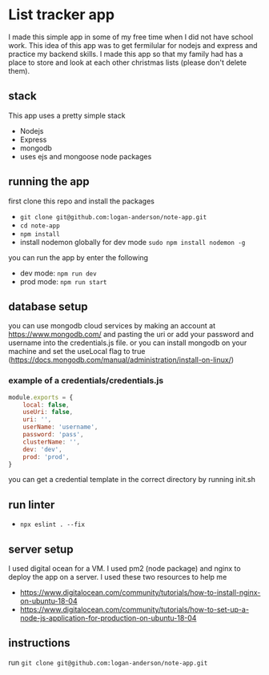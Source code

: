 # List tracker app

I made this simple app in some of my free time when I did not have school work. This idea of this app was to get fermilular for nodejs and express and practice my backend skills. I made this app so that my family had has a place to store and look at each other christmas lists (please don't delete them).

## stack

This app uses a pretty simple stack

* Nodejs
* Express
* mongodb
* uses ejs and mongoose node packages

## running the app

first clone this repo and install the packages

* `git clone git@github.com:logan-anderson/note-app.git`
* `cd note-app`
* `npm install`
* install nodemon globally for dev mode `sudo npm install nodemon -g`

you can run the app by enter the following

* dev mode: `npm run dev`
* prod mode: `npm run start`

## database setup

you can use mongodb cloud services by making an account at <https://www.mongodb.com/> and pasting the uri or add your password and username into the credentials.js file. or you can install mongodb on your machine and set the useLocal flag to true (<https://docs.mongodb.com/manual/administration/install-on-linux/>)

### example of a credentials/credentials.js

``` javascript
module.exports = {
    local: false,
    useUri: false,
    uri: '',
    userName: 'username',
    password: 'pass',
    clusterName: '',
    dev: 'dev',
    prod: 'prod',
}
```

you can get a credential template in the correct directory by running init.sh

## run linter

* `npx eslint . --fix`

## server setup

I used digital ocean for a VM. I  used pm2 (node package) and nginx to deploy the app on a server. I used these two resources to help me

* <https://www.digitalocean.com/community/tutorials/how-to-install-nginx-on-ubuntu-18-04>
* <https://www.digitalocean.com/community/tutorials/how-to-set-up-a-node-js-application-for-production-on-ubuntu-18-04>

## instructions 

run `git clone git@github.com:logan-anderson/note-app.git`
